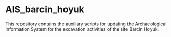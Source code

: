 # AIS_barcin_hoyuk
This repository contains the auxiliary scripts for updating the Archaeological Information System for the excavation activities of the site Barcin Hoyuk. 
